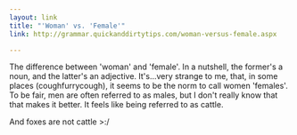 ```yaml
---
layout: link
title: "'Woman' vs. 'Female'"
link: http://grammar.quickanddirtytips.com/woman-versus-female.aspx

---
```


The difference between 'woman' and 'female'.  In a nutshell, the former's a noun, and the latter's an adjective.  It's...very strange to me, that, in some places (coughfurrycough), it seems to be the norm to call women 'females'.  To be fair, men are often referred to as males, but I don't really know that that makes it better.  It feels like being referred to as cattle.

And foxes are not cattle &gt;:/
